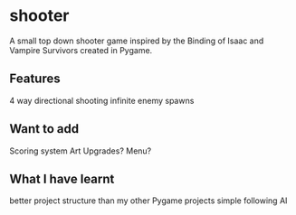 # shooter

A small top down shooter game inspired by the Binding of Isaac and Vampire Survivors created in Pygame.

## Features
4 way directional shooting
infinite enemy spawns

## Want to add
Scoring system
Art
Upgrades?
Menu?

## What I have learnt
better project structure than my other Pygame projects
simple following AI
